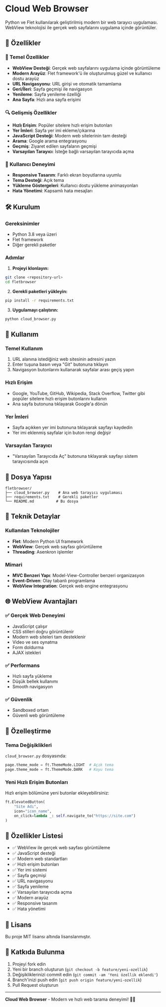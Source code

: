 # Cloud Web Browser

Python ve Flet kullanılarak geliştirilmiş modern bir web tarayıcı uygulaması. WebView teknolojisi ile gerçek web sayfalarını uygulama içinde görüntüler.

## 🌟 Özellikler

### 🚀 Temel Özellikler
- **WebView Desteği**: Gerçek web sayfalarını uygulama içinde görüntüleme
- **Modern Arayüz**: Flet framework'ü ile oluşturulmuş güzel ve kullanıcı dostu arayüz
- **URL Navigasyonu**: URL girişi ve otomatik tamamlama
- **Geri/İleri**: Sayfa geçmişi ile navigasyon
- **Yenileme**: Sayfa yenileme özelliği
- **Ana Sayfa**: Hızlı ana sayfa erişimi

### 🔍 Gelişmiş Özellikler
- **Hızlı Erişim**: Popüler sitelere hızlı erişim butonları
- **Yer İmleri**: Sayfa yer imi ekleme/çıkarma
- **JavaScript Desteği**: Modern web sitelerinin tam desteği
- **Arama**: Google arama entegrasyonu
- **Geçmiş**: Ziyaret edilen sayfaların geçmişi
- **Varsayılan Tarayıcı**: İsteğe bağlı varsayılan tarayıcıda açma

### 🎨 Kullanıcı Deneyimi
- **Responsive Tasarım**: Farklı ekran boyutlarına uyumlu
- **Tema Desteği**: Açık tema
- **Yükleme Göstergeleri**: Kullanıcı dostu yükleme animasyonları
- **Hata Yönetimi**: Kapsamlı hata mesajları

## 🛠️ Kurulum

### Gereksinimler
- Python 3.8 veya üzeri
- Flet framework
- Diğer gerekli paketler

### Adımlar

1. **Projeyi klonlayın:**
```bash
git clone <repository-url>
cd fletbrowser
```

2. **Gerekli paketleri yükleyin:**
```bash
pip install -r requirements.txt
```

3. **Uygulamayı çalıştırın:**
```bash
python cloud_browser.py
```

## 🎯 Kullanım

### Temel Kullanım
1. URL alanına istediğiniz web sitesinin adresini yazın
2. Enter tuşuna basın veya "Git" butonuna tıklayın
3. Navigasyon butonlarını kullanarak sayfalar arası geçiş yapın

### Hızlı Erişim
- Google, YouTube, GitHub, Wikipedia, Stack Overflow, Twitter gibi popüler sitelere hızlı erişim butonlarını kullanın
- Ana sayfa butonuna tıklayarak Google'a dönün

### Yer İmleri
- Sayfa açıkken yer imi butonuna tıklayarak sayfayı kaydedin
- Yer imi eklenmiş sayfalar için buton rengi değişir

### Varsayılan Tarayıcı
- "Varsayılan Tarayıcıda Aç" butonuna tıklayarak sayfayı sistem tarayıcısında açın

## 📁 Dosya Yapısı

```
fletbrowser/
├── cloud_browser.py    # Ana web tarayıcı uygulaması
├── requirements.txt    # Gerekli paketler
└── README.md          # Bu dosya
```

## 🔧 Teknik Detaylar

### Kullanılan Teknolojiler
- **Flet**: Modern Python UI framework
- **WebView**: Gerçek web sayfası görüntüleme
- **Threading**: Asenkron işlemler

### Mimari
- **MVC Benzeri Yapı**: Model-View-Controller benzeri organizasyon
- **Event-Driven**: Olay tabanlı programlama
- **WebView Integration**: Gerçek web engine entegrasyonu

## 🌐 WebView Avantajları

### ✅ Gerçek Web Deneyimi
- JavaScript çalışır
- CSS stilleri doğru görüntülenir
- Modern web siteleri tam desteklenir
- Video ve ses oynatma
- Form doldurma
- AJAX istekleri

### ✅ Performans
- Hızlı sayfa yükleme
- Düşük bellek kullanımı
- Smooth navigasyon

### ✅ Güvenlik
- Sandboxed ortam
- Güvenli web görüntüleme

## 🎨 Özelleştirme

### Tema Değişiklikleri
`cloud_browser.py` dosyasında:
```python
page.theme_mode = ft.ThemeMode.LIGHT  # Açık tema
page.theme_mode = ft.ThemeMode.DARK   # Koyu tema
```

### Yeni Hızlı Erişim Butonları
Hızlı erişim bölümüne yeni butonlar ekleyebilirsiniz:
```python
ft.ElevatedButton(
    "Site Adı",
    icon="icon_name",
    on_click=lambda _: self.navigate_to("https://site.com")
)
```

## 🚀 Özellikler Listesi

- ✅ WebView ile gerçek web sayfası görüntüleme
- ✅ JavaScript desteği
- ✅ Modern web standartları
- ✅ Hızlı erişim butonları
- ✅ Yer imi sistemi
- ✅ Sayfa geçmişi
- ✅ URL navigasyonu
- ✅ Sayfa yenileme
- ✅ Varsayılan tarayıcıda açma
- ✅ Modern arayüz
- ✅ Responsive tasarım
- ✅ Hata yönetimi

## 📝 Lisans

Bu proje MIT lisansı altında lisanslanmıştır.

## 🤝 Katkıda Bulunma

1. Projeyi fork edin
2. Yeni bir branch oluşturun (`git checkout -b feature/yeni-ozellik`)
3. Değişikliklerinizi commit edin (`git commit -am 'Yeni özellik eklendi'`)
4. Branch'inizi push edin (`git push origin feature/yeni-ozellik`)
5. Pull Request oluşturun

---

**Cloud Web Browser** - Modern ve hızlı web tarama deneyimi! 🚀✨ 